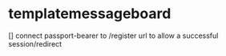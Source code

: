 # templatemessageboard


[] connect passport-bearer to /register url to allow a successful session/redirect
